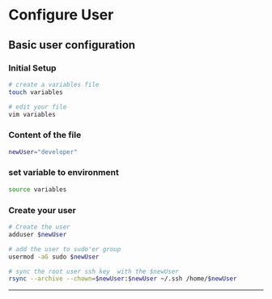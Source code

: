# Configure User


## Basic user configuration

### Initial Setup
```bash
# create a variables file
touch variables

# edit your file
vim variables
```

### Content of the file
```bash
newUser="developer"
```
### set variable to environment
```bash
source variables
```

### Create your user
```bash
# Create the user
adduser $newUser

# add the user to sudo'er group
usermod -aG sudo $newUser

# sync the root user ssh key  with the $newUser
rsync --archive --chown=$newUser:$newUser ~/.ssh /home/$newUser
```

---
